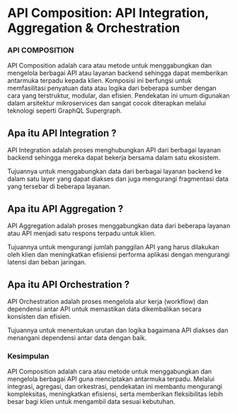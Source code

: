 # API Composition: API Integration, Aggregation & Orchestration


### API COMPOSITION 

API Composition adalah cara atau metode untuk menggabungkan dan mengelola berbagai API atau layanan backend sehingga dapat memberikan antarmuka terpadu kepada klien. Komposisi ini berfungsi untuk memfasilitasi penyatuan data atau logika dari beberapa sumber dengan cara yang terstruktur, modular, dan efisien. Pendekatan ini umum digunakan dalam arsitektur mikroservices dan sangat cocok diterapkan melalui teknologi seperti GraphQL Supergraph.


## Apa itu API Integration ?

API Integration adalah proses menghubungkan API dari berbagai layanan backend sehingga mereka dapat bekerja bersama dalam satu ekosistem.

Tujuannya untuk menggabungkan data dari berbagai layanan backend ke dalam satu layer yang dapat diakses dan juga mengurangi fragmentasi data yang tersebar di beberapa layanan.

## Apa itu API Aggregation ?

API Aggregation adalah proses menggabungkan data dari beberapa layanan atau API menjadi satu respons terpadu untuk klien.

Tujuannya untuk mengurangi jumlah panggilan API yang harus dilakukan oleh klien dan meningkatkan efisiensi performa aplikasi dengan mengurangi latensi dan beban jaringan. 


## Apa itu API Orchestration ?

API Orchestration adalah proses mengelola alur kerja (workflow) dan dependensi antar API untuk memastikan data dikembalikan secara konsisten dan efisien.

Tujuannya untuk menentukan urutan dan logika bagaimana API diakses dan menangani dependensi antar data dengan baik.


### Kesimpulan 

API Composition adalah cara atau metode untuk menggabungkan dan mengelola berbagai API guna menciptakan antarmuka terpadu. Melalui integrasi, agregasi, dan orkestrasi, pendekatan ini membantu mengurangi kompleksitas, meningkatkan efisiensi, serta memberikan fleksibilitas lebih besar bagi klien untuk mengambil data sesuai kebutuhan.
